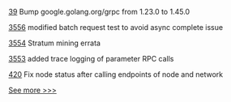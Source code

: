 
[39](https://github.com/hyperledger/fabric-chaincode-go/pull/39) Bump google.golang.org/grpc from 1.23.0 to 1.45.0

[3556](https://github.com/hyperledger/besu/pull/3556) modified batch request test to avoid async complete issue

[3554](https://github.com/hyperledger/besu/pull/3554) Stratum mining errata

[3553](https://github.com/hyperledger/besu/pull/3553) added trace logging of parameter RPC calls

[420](https://github.com/hyperledger/cello/pull/420) Fix node status after calling endpoints of node and network


[See more >>>](https://start-here.hyperledger.org/pull-requests)

